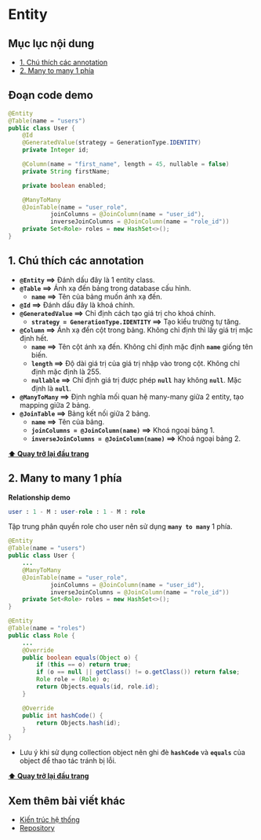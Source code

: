 # Entity

## Mục lục nội dung

- [1. Chú thích các annotation](#1-chú-thích-các-annotation)
- [2. Many to many 1 phía](#2-many-to-many-1-phía)

## Đoạn code demo

```java
@Entity
@Table(name = "users")
public class User {
    @Id
    @GeneratedValue(strategy = GenerationType.IDENTITY)
    private Integer id;

    @Column(name = "first_name", length = 45, nullable = false)
    private String firstName;

    private boolean enabled;

    @ManyToMany
    @JoinTable(name = "user_role",
            joinColumns = @JoinColumn(name = "user_id"),
            inverseJoinColumns = @JoinColumn(name = "role_id"))
    private Set<Role> roles = new HashSet<>();
}
```

## 1. Chú thích các annotation

- **`@Entity` ==>** Đánh dấu đây là 1 entity class.
- **`@Table` ==>** Ánh xạ đến bảng trong database cấu hình.
    - **`name` ==>** Tên của bảng muốn ánh xạ đến.
- **`@Id` ==>** Đánh dấu đây là khoá chính.
- **`@GeneratedValue` ==>** Chỉ định cách tạo giá trị cho khoá chính.  
    - **`strategy = GenerationType.IDENTITY` ==>** Tạo kiểu trường tự tăng.
- **`@Column` ==>** Ánh xạ đến cột trong bảng. Không chỉ định thì lấy giá trị mặc định hết.  
    - **`name` ==>** Tên cột ánh xạ đến. Không chỉ định mặc định **`name`** giống tên biến.  
    - **`length` ==>** Độ dài giá trị của giá trị nhập vào trong cột. Không chỉ định mặc định là 255. 
    - **`nullable` ==>** Chỉ định giá trị được phép **`null`** hay không **`null`**. Mặc định là **`null`**.
- **`@ManyToMany` ==>** Định nghĩa mối quan hệ many-many giữa 2 entity, tạo mapping giữa 2 bảng.
- **`@JoinTable` ==>** Bảng kết nối giữa 2 bảng.
    - **`name` ==>** Tên của bảng.
    - **`joinColumns = @JoinColumn(name)` ==>** Khoá ngoại bảng 1.
    - **`inverseJoinColumns = @JoinColumn(name)` ==>** Khoá ngoại bảng 2.

**[⬆ Quay trở lại đầu trang](#mục-lục-nội-dung)**

## 2. Many to many 1 phía

**Relationship demo**

```sql
user : 1 - M : user-role : 1 - M : role
```

Tập trung phân quyền role cho user nên sử dụng **`many to many`** 1 phía.

```java
@Entity
@Table(name = "users")
public class User {
    ...
    @ManyToMany
    @JoinTable(name = "user_role",
            joinColumns = @JoinColumn(name = "user_id"),
            inverseJoinColumns = @JoinColumn(name = "role_id"))
    private Set<Role> roles = new HashSet<>();
}

@Entity
@Table(name = "roles")
public class Role {
    ...
    @Override
    public boolean equals(Object o) {
        if (this == o) return true;
        if (o == null || getClass() != o.getClass()) return false;
        Role role = (Role) o;
        return Objects.equals(id, role.id);
    }

    @Override
    public int hashCode() {
        return Objects.hash(id);
    }
}
```

- Lưu ý khi sử dụng collection object nên ghi đè **`hashCode`** và **`equals`** của object để thao tác tránh bị lỗi.

**[⬆ Quay trở lại đầu trang](#mục-lục-nội-dung)**

## Xem thêm bài viết khác

- [Kiến trúc hệ thống](Day002.md) 
- [Repository](Day004.md)






